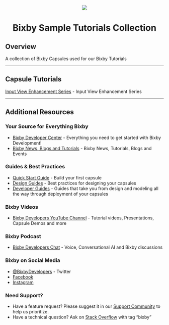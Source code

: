 <p align="Center">
  <img src="https://bixbydevelopers.com/dev/docs-assets/resources/dev-guide/bixby_logo_github-11221940070278028369.png">
  <br/>
  <h1 align="Center">Bixby Sample Tutorials Collection</h1>
</p>

## Overview

A collection of Bixby Capsules used for our Bixby Tutorials

---

## Capsule Tutorials

[Input View Enhancement Series](../../tree/main/input-view-enhancements) - Input View Enhancement Series

---

## Additional Resources

### Your Source for Everything Bixby

- [Bixby Developer Center](http://bixbydevelopers.com) - Everything you need to get started with Bixby Development!
- [Bixby News, Blogs and Tutorials](https://bixby.developer.samsung.com/) - Bixby News, Tutorials, Blogs and Events

### Guides & Best Practices

- [Quick Start Guide](https://bixbydevelopers.com/dev/docs/get-started/quick-start) - Build your first capsule
- [Design Guides](https://bixbydevelopers.com/dev/docs/dev-guide/design-guides) - Best practices for designing your capsules
- [Developer Guides](https://bixbydevelopers.com/dev/docs/dev-guide/developers) - Guides that take you from design and modeling all the way through deployment of your capsules

### Bixby Videos

- [Bixby Developers YouTube Channel](https://www.youtube.com/c/bixbydevelopers) - Tutorial videos, Presentations, Capsule Demos and more

### Bixby Podcast

- [Bixby Developers Chat](http://bixbydev.buzzsprout.com/) - Voice, Conversational AI and Bixby discussions

### Bixby on Social Media

- [@BixbyDevelopers](https://twitter.com/bixbydevelopers) - Twitter
- [Facebook](https://facebook.com/BixbyDevelopers)
- [Instagram](https://www.instagram.com/bixbydevelopers/)

### Need Support?

- Have a feature request? Please suggest it in our [Support Community](https://support.bixbydevelopers.com/hc/en-us/community/topics/360000183273-Feature-Requests) to help us prioritize.
- Have a technical question? Ask on [Stack Overflow](https://stackoverflow.com/questions/tagged/bixby) with tag “bixby”
